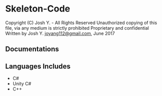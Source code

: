 # Skeleton-Code
Copyright (C) Josh Y. - All Rights Reserved
Unauthorized copying of this file, via any medium is strictly prohibited 
Proprietary and confidential
Written by Josh Y. <joyang112@gmail.com>, June 2017

## Documentations

## Languages Includes
* C#
* Unity C# 
* C++
